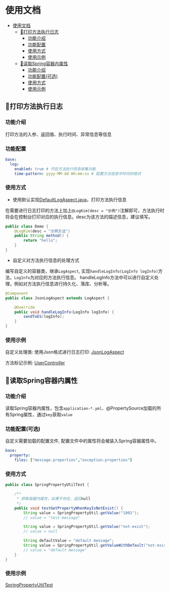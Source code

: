 # 使用文档

* [使用文档](#使用文档)
  * [:cherries:打印方法执行日志](#:cherries:打印方法执行日志)
    * [功能介绍](#功能介绍)
    * [功能配置](#功能配置)
    * [使用方式](#使用方式)
    * [使用示例](#使用示例)
  * [:cherries:读取Spring容器内属性](#:cherries:读取Spring容器内属性)
    * [功能介绍](#功能介绍-1)
    * [功能配置(可选)](#功能配置(可选))
    * [使用方式](#使用方式-1)
    * [使用示例](#使用示例-1)

## :cherries:打印方法执行日志

### 功能介绍

打印方法的入参、返回值、执行时间、异常信息等信息

### 功能配置

```yaml
base:
  log:
    enabled: true # 开启方法执行信息收集功能
    time-pattern: yyyy-MM-dd HH:mm:ss # 配置方法信息中时间的格式
```

### 使用方式

* 使用默认实现[DefaultLogAspect.java](../src/main/java/com/kimzing/base/log/impl/DefaultLogAspect.java)，打印方法执行信息

在需要进行日志打印的方法上加上`@LogKim(desc = "示例")`注解即可，方法执行时将会在控制台打印对应的执行信息。desc为该方法的描述信息，建议填写。

```java
public class Demo {
    @LogKim(desc = "示例方法")
    public String method() {
        return "hello";
    }
}
```

* 自定义对方法执行信息的处理方式

编写自定义的容器类，继承`LogAspect`, 实现`handleLogInfo(LogInfo logInfo)`方法，`LogInfo`为对应的方法执行信息。
handleLogInfo方法中可以进行自定义处理，例如对方法执行信息进行持久化、落库、分析等。

```java
@Component
public class JsonLogAspect extends LogAspect {

    @Override
    public void handleLogInfo(LogInfo logInfo) {
        sendToES(logInfo);
    }
}
```

### 使用示例

自定义处理类: 使用Json格式进行日志打印: [JsonLogAspect](../../src/base-springboot-starter-test/src/main/java/com/kimzing/test/config/log/JsonLogAspect.java)

方法标记示例: [UserController](../../src/base-springboot-starter-test/src/main/java/com/kimzing/test/controller/UserController.java)

## :cherries:读取Spring容器内属性

### 功能介绍

读取Spring容器内属性，包含`application-*.yml`、@PropertySource加载的所有Spring属性，通过`key`获取`value`

### 功能配置(可选)

自定义需要加载的配置文件, 配置文件中的属性将会被装入Spring容器属性中。

```yaml
base:
  property:
    files: ["message.properties","exception.properties"]
```

### 使用方式

```java
public class SpringPropertyUtilTest {

    /**
     * 获取容器内属性，如果不存在，返回null
     */
    public void testGetPropertyWhenKeyIsNotExist() {
        String value = SpringPropertyUtil.getValue("1001");
        // value = "test-message"

        String value = SpringPropertyUtil.getValue("not-exist");
        // value = null

        String defaultValue = "default message";
        String value = SpringPropertyUtil.getValueWithDefault("not-exist", defaultValue);
        // value = "default message"
    }
}
```

### 使用示例

[SpringPropertyUtilTest](../../base-springboot-starter-test/src/test/java/com/kimzing/test/SpringPropertyUtilTest.java)

